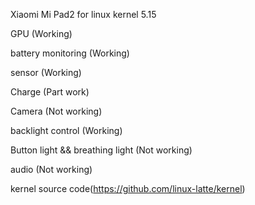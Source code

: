 Xiaomi Mi Pad2 for linux kernel 5.15

GPU (Working)

battery monitoring (Working)

sensor (Working)

Charge (Part work)

Camera (Not working)

backlight control (Working)

Button light && breathing light (Not working)

audio (Not working)

kernel source code(https://github.com/linux-latte/kernel)
